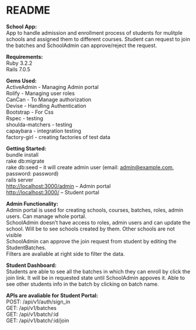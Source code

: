 <h1 class="code-line" data-line-start=0 data-line-end=1 ><a id="README_0"></a>README</h1> <p class="has-line-data" data-line-start="2" data-line-end="4"><strong>School App:</strong><br> App to handle admission and enrollment process of students for mulitple schools and assigned them to different courses. Student can request to join the batches and SchoolAdmin can approve/reject the request.</p> <p class="has-line-data" data-line-start="5" data-line-end="8"><strong>Requirements:</strong><br> Ruby 3.2.2<br> Rails 7.0.5</p> <p class="has-line-data" data-line-start="9" data-line-end="19"><strong>Gems Used:</strong><br> ActiveAdmin - Managing Admin portal<br> Rolify - Managing user roles<br> CanCan - To Manage authorization<br> Devise - Handling Authentication<br> Bootstrap - For Css<br> Rspec - testing<br> shoulda-matchers - testing<br> capaybara - integration testing<br> factory-girl - creating factories of test data</p> <p class="has-line-data" data-line-start="20" data-line-end="27"><strong>Getting Started:</strong><br> bundle install<br> rake db:migrate<br> rake db:seed – it will create admin user (email: <a href="mailto:admin@example.com">admin@example.com</a>, password: password)<br> rails server<br> <a href="http://localhost:3000/admin">http://localhost:3000/admin</a> – Admin portal<br> <a href="http://localhost:3000/">http://localhost:3000/</a> – Student portal</p> <p class="has-line-data" data-line-start="28" data-line-end="33"><strong>Admin Functionality:</strong><br> Admin portal is used for creating schools, courses, batches, roles, admin users. Can manage whole portal.<br> SchoolAdmin doesn’t have access to roles, admin users and can update the school. Will be to see schools created by them. Other schools are not visible<br> SchoolAdmin can approve the join request from student by editing the StudentBatches.<br> Filters are avaliable at right side to filter the data.</p> <p class="has-line-data" data-line-start="34" data-line-end="36"><strong>Student Dashboard:</strong><br> Students are able to see all the batches in which they can enroll by click the join link. It will be in requested state until SchoolAdmin appoves it. Able to see other students info in the batch by clicking on batch name.</p> <p class="has-line-data" data-line-start="37" data-line-end="42"><strong>APIs are avaliable for Student Portal:</strong><br> POST: /api/v1/auth/sign_in<br> GET: /api/v1/batches<br> GET: /api/v1/batch/:id<br> GET: /api/v1/batch/:id/join</p>
